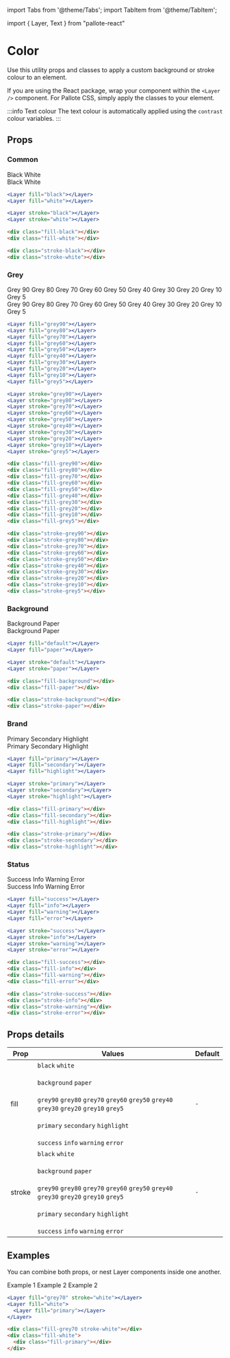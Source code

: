 ---
---
import Tabs from '@theme/Tabs';
import TabItem from '@theme/TabItem';

import { Layer, Text } from "pallote-react"

# Color

Use this utility props and classes to apply a custom background or stroke colour to an element.

If you are using the React package, wrap your component within the `<Layer />` component. For Pallote CSS, simply apply the classes to your element.

:::info Text colour
The text colour is automatically applied using the `contrast` colour variables.
:::

## Props

### Common

<div class="docs__block">
  <div class="docs_row">
    <Layer fill="black" className={'p-1 br-sm w-rem-15'}><Text variant="caption">Black</Text></Layer>
    <Layer fill="white" className={'p-1 br-sm w-rem-15'}><Text variant="caption">White</Text></Layer>
  </div>
  <div class="docs_row">
    <Layer stroke="black" className={'p-1 br-sm w-rem-15'}><Text variant="caption">Black</Text></Layer>
    <Layer stroke="white" className={'p-1 br-sm w-rem-15'}><Text variant="caption">White</Text></Layer>
  </div>
</div>

<Tabs groupId="package" queryString>
  <TabItem value="react" label="React">

```jsx
<Layer fill="black"></Layer>
<Layer fill="white"></Layer>

<Layer stroke="black"></Layer>
<Layer stroke="white"></Layer>
```
  </TabItem>
  <TabItem value="css" label="CSS">

```html
<div class="fill-black"></div>
<div class="fill-white"></div>

<div class="stroke-black"></div>
<div class="stroke-white"></div>
```
  </TabItem>
</Tabs>

### Grey

<div class="docs__block">
  <div class="docs_row">
    <Layer fill="grey90" className={'p-1 br-sm w-rem-15'}><Text variant="caption">Grey 90</Text></Layer>
    <Layer fill="grey80" className={'p-1 br-sm w-rem-15'}><Text variant="caption">Grey 80</Text></Layer>
    <Layer fill="grey70" className={'p-1 br-sm w-rem-15'}><Text variant="caption">Grey 70</Text></Layer>
    <Layer fill="grey60" className={'p-1 br-sm w-rem-15'}><Text variant="caption">Grey 60</Text></Layer>
    <Layer fill="grey50" className={'p-1 br-sm w-rem-15'}><Text variant="caption">Grey 50</Text></Layer>
    <Layer fill="grey40" className={'p-1 br-sm w-rem-15'}><Text variant="caption">Grey 40</Text></Layer>
    <Layer fill="grey30" className={'p-1 br-sm w-rem-15'}><Text variant="caption">Grey 30</Text></Layer>
    <Layer fill="grey20" className={'p-1 br-sm w-rem-15'}><Text variant="caption">Grey 20</Text></Layer>
    <Layer fill="grey10" className={'p-1 br-sm w-rem-15'}><Text variant="caption">Grey 10</Text></Layer>
    <Layer fill="grey5" className={'p-1 br-sm w-rem-15'}><Text variant="caption">Grey 5</Text></Layer>
  </div>
  <div class="docs_row">
    <Layer stroke="grey90" className={'p-1 br-sm w-rem-15'}><Text variant="caption">Grey 90</Text></Layer>
    <Layer stroke="grey80" className={'p-1 br-sm w-rem-15'}><Text variant="caption">Grey 80</Text></Layer>
    <Layer stroke="grey70" className={'p-1 br-sm w-rem-15'}><Text variant="caption">Grey 70</Text></Layer>
    <Layer stroke="grey60" className={'p-1 br-sm w-rem-15'}><Text variant="caption">Grey 60</Text></Layer>
    <Layer stroke="grey50" className={'p-1 br-sm w-rem-15'}><Text variant="caption">Grey 50</Text></Layer>
    <Layer stroke="grey40" className={'p-1 br-sm w-rem-15'}><Text variant="caption">Grey 40</Text></Layer>
    <Layer stroke="grey30" className={'p-1 br-sm w-rem-15'}><Text variant="caption">Grey 30</Text></Layer>
    <Layer stroke="grey20" className={'p-1 br-sm w-rem-15'}><Text variant="caption">Grey 20</Text></Layer>
    <Layer stroke="grey10" className={'p-1 br-sm w-rem-15'}><Text variant="caption">Grey 10</Text></Layer>
    <Layer stroke="grey5" className={'p-1 br-sm w-rem-15'}><Text variant="caption">Grey 5</Text></Layer>
  </div>
</div>

<Tabs groupId="package" queryString>
  <TabItem value="react" label="React">

```jsx
<Layer fill="grey90"></Layer>
<Layer fill="grey80"></Layer>
<Layer fill="grey70"></Layer>
<Layer fill="grey60"></Layer>
<Layer fill="grey50"></Layer>
<Layer fill="grey40"></Layer>
<Layer fill="grey30"></Layer>
<Layer fill="grey20"></Layer>
<Layer fill="grey10"></Layer>
<Layer fill="grey5"></Layer>

<Layer stroke="grey90"></Layer>
<Layer stroke="grey80"></Layer>
<Layer stroke="grey70"></Layer>
<Layer stroke="grey60"></Layer>
<Layer stroke="grey50"></Layer>
<Layer stroke="grey40"></Layer>
<Layer stroke="grey30"></Layer>
<Layer stroke="grey20"></Layer>
<Layer stroke="grey10"></Layer>
<Layer stroke="grey5"></Layer>
```
  </TabItem>
  <TabItem value="css" label="CSS">

```html
<div class="fill-grey90"></div>
<div class="fill-grey80"></div>
<div class="fill-grey70"></div>
<div class="fill-grey60"></div>
<div class="fill-grey50"></div>
<div class="fill-grey40"></div>
<div class="fill-grey30"></div>
<div class="fill-grey20"></div>
<div class="fill-grey10"></div>
<div class="fill-grey5"></div>

<div class="stroke-grey90"></div>
<div class="stroke-grey80"></div>
<div class="stroke-grey70"></div>
<div class="stroke-grey60"></div>
<div class="stroke-grey50"></div>
<div class="stroke-grey40"></div>
<div class="stroke-grey30"></div>
<div class="stroke-grey20"></div>
<div class="stroke-grey10"></div>
<div class="stroke-grey5"></div>
```
  </TabItem>
</Tabs>

### Background

<div class="docs__block">
  <div class="docs_row">
    <Layer fill="default" className={'p-1 br-sm w-rem-15'}><Text variant="caption">Background</Text></Layer>
    <Layer fill="paper" className={'p-1 br-sm w-rem-15'}><Text variant="caption">Paper</Text></Layer>
  </div>
  <div class="docs_row">    
    <Layer stroke="default" className={'p-1 br-sm w-rem-15'}><Text variant="caption">Background</Text></Layer>
    <Layer stroke="paper" className={'p-1 br-sm w-rem-15'}><Text variant="caption">Paper</Text></Layer>
  </div>
</div>

<Tabs groupId="package" queryString>
  <TabItem value="react" label="React">

```jsx
<Layer fill="default"></Layer>
<Layer fill="paper"></Layer>

<Layer stroke="default"></Layer>
<Layer stroke="paper"></Layer>
```
  </TabItem>
  <TabItem value="css" label="CSS">

```html
<div class="fill-background"></div>
<div class="fill-paper"></div>

<div class="stroke-background"></div>
<div class="stroke-paper"></div>
```
  </TabItem>
</Tabs>

### Brand

<div class="docs__block">
  <div class="docs_row">
    <Layer fill="primary" className={'p-1 br-sm w-rem-15'}><Text variant="caption">Primary</Text></Layer>
    <Layer fill="secondary" className={'p-1 br-sm w-rem-15'}><Text variant="caption">Secondary</Text></Layer>
    <Layer fill="highlight" className={'p-1 br-sm w-rem-15'}><Text variant="caption">Highlight</Text></Layer>
  </div>
  <div class="docs_row">
    <Layer stroke="primary" className={'p-1 br-sm w-rem-15'}><Text variant="caption">Primary</Text></Layer>
    <Layer stroke="secondary" className={'p-1 br-sm w-rem-15'}><Text variant="caption">Secondary</Text></Layer>
    <Layer stroke="highlight" className={'p-1 br-sm w-rem-15'}><Text variant="caption">Highlight</Text></Layer>
  </div>
</div>

<Tabs groupId="package" queryString>
  <TabItem value="react" label="React">

```jsx
<Layer fill="primary"></Layer>
<Layer fill="secondary"></Layer>
<Layer fill="highlight"></Layer>

<Layer stroke="primary"></Layer>
<Layer stroke="secondary"></Layer>
<Layer stroke="highlight"></Layer>
```
  </TabItem>
  <TabItem value="css" label="CSS">

```html
<div class="fill-primary"></div>
<div class="fill-secondary"></div>
<div class="fill-highlight"></div>

<div class="stroke-primary"></div>
<div class="stroke-secondary"></div>
<div class="stroke-highlight"></div>
```
  </TabItem>
</Tabs>

### Status

<div class="docs__block">
  <div class="docs_row">
    <Layer fill="success" className={'p-1 br-sm w-rem-15'}><Text variant="caption">Success</Text></Layer>
    <Layer fill="info" className={'p-1 br-sm w-rem-15'}><Text variant="caption">Info</Text></Layer>
    <Layer fill="warning" className={'p-1 br-sm w-rem-15'}><Text variant="caption">Warning</Text></Layer>
    <Layer fill="error" className={'p-1 br-sm w-rem-15'}><Text variant="caption">Error</Text></Layer>
  </div>
  <div class="docs_row">
    <Layer stroke="success" className={'p-1 br-sm w-rem-15'}><Text variant="caption">Success</Text></Layer>
    <Layer stroke="info" className={'p-1 br-sm w-rem-15'}><Text variant="caption">Info</Text></Layer>
    <Layer stroke="warning" className={'p-1 br-sm w-rem-15'}><Text variant="caption">Warning</Text></Layer>
    <Layer stroke="error" className={'p-1 br-sm w-rem-15'}><Text variant="caption">Error</Text></Layer>
  </div>
</div>

<Tabs groupId="package" queryString>
  <TabItem value="react" label="React">

```jsx
<Layer fill="success"></Layer>
<Layer fill="info"></Layer>
<Layer fill="warning"></Layer>
<Layer fill="error"></Layer>

<Layer stroke="success"></Layer>
<Layer stroke="info"></Layer>
<Layer stroke="warning"></Layer>
<Layer stroke="error"></Layer>
```
  </TabItem>
  <TabItem value="css" label="CSS">

```html
<div class="fill-success"></div>
<div class="fill-info"></div>
<div class="fill-warning"></div>
<div class="fill-error"></div>

<div class="stroke-success"></div>
<div class="stroke-info"></div>
<div class="stroke-warning"></div>
<div class="stroke-error"></div>
```
  </TabItem>
</Tabs>

## Props details

| Prop | Values | Default |
| - | - | - |
| fill | `black` `white` <br></br> `background` `paper` <br></br> `grey90` `grey80` `grey70` `grey60` `grey50` `grey40` `grey30` `grey20` `grey10` `grey5` <br></br> `primary` `secondary` `highlight` <br></br> `success` `info` `warning` `error` | `-` |
| stroke | `black` `white` <br></br> `background` `paper` <br></br> `grey90` `grey80` `grey70` `grey60` `grey50` `grey40` `grey30` `grey20` `grey10` `grey5` <br></br> `primary` `secondary` `highlight` <br></br> `success` `info` `warning` `error` | `-` |

## Examples

You can combine both props, or nest Layer components inside one another.

<div class="docs__block grid--ai-center">
  <Layer fill="grey70" stroke="white" className={'p-1 br-sm w-rem-15'}>
    <Text variant="caption">Example 1</Text>
  </Layer>
  <Layer fill="white" className={'p-1 br-md'}>
    <Text variant="caption">Example 2</Text>
    <Layer fill="primary" className={'p-1 mt-1 br-sm w-rem-15'}>
      <Text variant="caption">Example 2</Text>
    </Layer>
  </Layer>
</div>

<Tabs groupId="package" queryString>
  <TabItem value="react" label="React">

```jsx
<Layer fill="grey70" stroke="white"></Layer>
<Layer fill="white">
  <Layer fill="primary"></Layer>
</Layer>
```
  </TabItem>
  <TabItem value="css" label="CSS">

```html
<div class="fill-grey70 stroke-white"></div>
<div class="fill-white">
  <div class="fill-primary"></div>
</div>
```
  </TabItem>
</Tabs>
